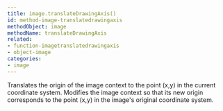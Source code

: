 ```yaml
---
title: image.translateDrawingAxis()
id: method-image-translatedrawingaxis
methodObject: image
methodName: translateDrawingAxis
related:
- function-imagetranslatedrawingaxis
- object-image
categories:
- image
---
```


Translates the origin of the image context to the point (x,y) in the current coordinate system. 
		Modifies the image context so that its new origin corresponds to the point (x,y) in the image's original coordinate system.